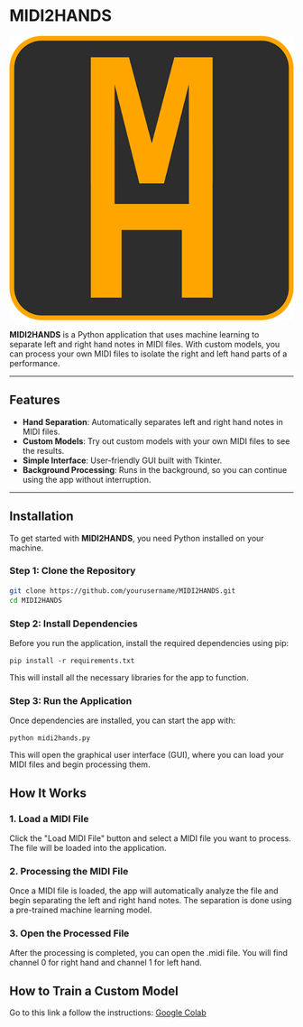 # MIDI2HANDS

![Logo](MIDI2HANDS.png)

**MIDI2HANDS** is a Python application that uses machine learning to separate left and right hand notes in MIDI files. With custom models, you can process your own MIDI files to isolate the right and left hand parts of a performance.

---

## Features

- **Hand Separation**: Automatically separates left and right hand notes in MIDI files.
- **Custom Models**: Try out custom models with your own MIDI files to see the results.
- **Simple Interface**: User-friendly GUI built with Tkinter.
- **Background Processing**: Runs in the background, so you can continue using the app without interruption.

---

## Installation

To get started with **MIDI2HANDS**, you need Python installed on your machine.

### Step 1: Clone the Repository

```bash
git clone https://github.com/yourusername/MIDI2HANDS.git
cd MIDI2HANDS
```

### Step 2: Install Dependencies


Before you run the application, install the required dependencies using pip:

```
pip install -r requirements.txt
```

This will install all the necessary libraries for the app to function.


### Step 3: Run the Application

Once dependencies are installed, you can start the app with:

```
python midi2hands.py
```

This will open the graphical user interface (GUI), where you can load your MIDI files and begin processing them.

## How It Works

### 1. Load a MIDI File

Click the "Load MIDI File" button and select a MIDI file you want to process. The file will be loaded into the application.

### 2. Processing the MIDI File

Once a MIDI file is loaded, the app will automatically analyze the file and begin separating the left and right hand notes. The separation is done using a pre-trained machine learning model. 

### 3. Open the Processed File

After the processing is completed, you can open the .midi file. You will find channel 0 for right hand and channel 1 for left hand.

## How to Train a Custom Model

Go to this link a follow the instructions: [Google Colab](https://colab.research.google.com/drive/1fwKNPdfAtdn9GAy4U58LrE_mK9aaYFe8?usp=sharing)
